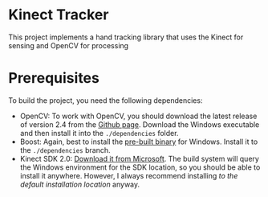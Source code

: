 # Kinect Tracker
This project implements a hand tracking library that uses the Kinect for sensing and OpenCV for processing

# Prerequisites
To build the project, you need the following dependencies:

- OpenCV: To work with OpenCV, you should download the latest release of version 2.4 from the [Github page](https://github.com/opencv/opencv/releases). Download the Windows executable and then install it into the `./dependencies` folder.
- Boost: Again, best to install the [pre-built binary](https://dl.bintray.com/boostorg/release/1.67.0/binaries/) for Windows. Install it to the `./dependencies` branch.
- Kinect SDK 2.0: [Download it from Microsoft](https://www.microsoft.com/en-us/download/details.aspx?id=44561). The build system will query the Windows environment for the SDK location, so you should be able to install it anywhere. However, I always recommend installing *to the default installation location* anyway.

